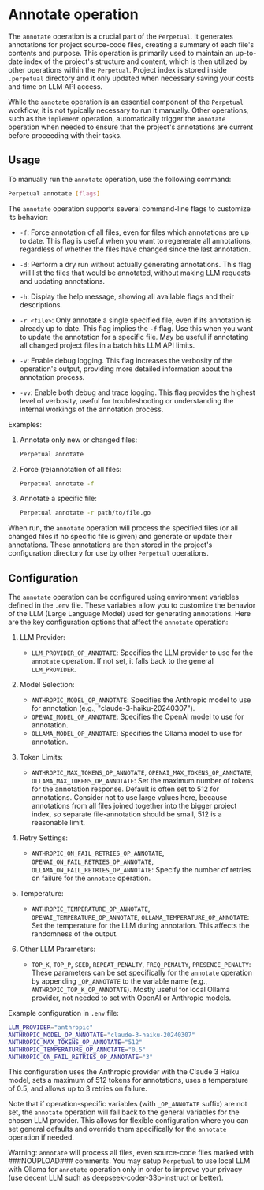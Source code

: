 # Annotate operation

The `annotate` operation is a crucial part of the `Perpetual`. It generates annotations for project source-code files, creating a summary of each file's contents and purpose. This operation is primarily used to maintain an up-to-date index of the project's structure and content, which is then utilized by other operations within the `Perpetual`. Project index is stored inside `.perpetual` directory and it only updated when necessary saving your costs and time on LLM API access.

While the `annotate` operation is an essential component of the `Perpetual` workflow, it is not typically necessary to run it manually. Other operations, such as the `implement` operation, automatically trigger the `annotate` operation when needed to ensure that the project's annotations are current before proceeding with their tasks.

## Usage

To manually run the `annotate` operation, use the following command:

```sh
Perpetual annotate [flags]
```

The `annotate` operation supports several command-line flags to customize its behavior:

- `-f`: Force annotation of all files, even for files which annotations are up to date. This flag is useful when you want to regenerate all annotations, regardless of whether the files have changed since the last annotation.

- `-d`: Perform a dry run without actually generating annotations. This flag will list the files that would be annotated, without making LLM requests and updating annotations.

- `-h`: Display the help message, showing all available flags and their descriptions.

- `-r <file>`: Only annotate a single specified file, even if its annotation is already up to date. This flag implies the `-f` flag. Use this when you want to update the annotation for a specific file. May be useful if annotating all changed project files in a batch hits LLM API limits.

- `-v`: Enable debug logging. This flag increases the verbosity of the operation's output, providing more detailed information about the annotation process.

- `-vv`: Enable both debug and trace logging. This flag provides the highest level of verbosity, useful for troubleshooting or understanding the internal workings of the annotation process.

Examples:

1. Annotate only new or changed files:

   ```sh
   Perpetual annotate
   ```

2. Force (re)annotation of all files:

   ```sh
   Perpetual annotate -f
   ```

3. Annotate a specific file:

   ```sh
   Perpetual annotate -r path/to/file.go
   ```

When run, the `annotate` operation will process the specified files (or all changed files if no specific file is given) and generate or update their annotations. These annotations are then stored in the project's configuration directory for use by other `Perpetual` operations.

## Configuration

The `annotate` operation can be configured using environment variables defined in the `.env` file. These variables allow you to customize the behavior of the LLM (Large Language Model) used for generating annotations. Here are the key configuration options that affect the `annotate` operation:

1. LLM Provider:
   - `LLM_PROVIDER_OP_ANNOTATE`: Specifies the LLM provider to use for the `annotate` operation. If not set, it falls back to the general `LLM_PROVIDER`.

2. Model Selection:
   - `ANTHROPIC_MODEL_OP_ANNOTATE`: Specifies the Anthropic model to use for annotation (e.g., "claude-3-haiku-20240307").
   - `OPENAI_MODEL_OP_ANNOTATE`: Specifies the OpenAI model to use for annotation.
   - `OLLAMA_MODEL_OP_ANNOTATE`: Specifies the Ollama model to use for annotation.

3. Token Limits:
   - `ANTHROPIC_MAX_TOKENS_OP_ANNOTATE`, `OPENAI_MAX_TOKENS_OP_ANNOTATE`, `OLLAMA_MAX_TOKENS_OP_ANNOTATE`: Set the maximum number of tokens for the annotation response. Default is often set to 512 for annotations. Consider not to use large values here, because annotations from all files joined together into the bigger project index, so separate file-annotation should be small, 512 is a reasonable limit.

4. Retry Settings:
   - `ANTHROPIC_ON_FAIL_RETRIES_OP_ANNOTATE`, `OPENAI_ON_FAIL_RETRIES_OP_ANNOTATE`, `OLLAMA_ON_FAIL_RETRIES_OP_ANNOTATE`: Specify the number of retries on failure for the `annotate` operation.

5. Temperature:
   - `ANTHROPIC_TEMPERATURE_OP_ANNOTATE`, `OPENAI_TEMPERATURE_OP_ANNOTATE`, `OLLAMA_TEMPERATURE_OP_ANNOTATE`: Set the temperature for the LLM during annotation. This affects the randomness of the output.

6. Other LLM Parameters:
   - `TOP_K`, `TOP_P`, `SEED`, `REPEAT_PENALTY`, `FREQ_PENALTY`, `PRESENCE_PENALTY`: These parameters can be set specifically for the `annotate` operation by appending `_OP_ANNOTATE` to the variable name (e.g., `ANTHROPIC_TOP_K_OP_ANNOTATE`). Mostly useful for local Ollama provider, not needed to set with OpenAI or Anthropic models.

Example configuration in `.env` file:

```sh
LLM_PROVIDER="anthropic"
ANTHROPIC_MODEL_OP_ANNOTATE="claude-3-haiku-20240307"
ANTHROPIC_MAX_TOKENS_OP_ANNOTATE="512"
ANTHROPIC_TEMPERATURE_OP_ANNOTATE="0.5"
ANTHROPIC_ON_FAIL_RETRIES_OP_ANNOTATE="3"
```

This configuration uses the Anthropic provider with the Claude 3 Haiku model, sets a maximum of 512 tokens for annotations, uses a temperature of 0.5, and allows up to 3 retries on failure.

Note that if operation-specific variables (with `_OP_ANNOTATE` suffix) are not set, the `annotate` operation will fall back to the general variables for the chosen LLM provider. This allows for flexible configuration where you can set general defaults and override them specifically for the `annotate` operation if needed.

Warning: `annotate` will process all files, even source-code files marked with ###NOUPLOAD### comments. You may setup `Perpetual` to use local LLM with Ollama for `annotate` operation only in order to improve your privacy (use decent LLM such as deepseek-coder-33b-instruct or better).
